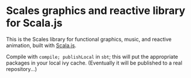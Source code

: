 # Scales graphics and reactive library for Scala.js

This is the Scales library for functional graphics, music, and reactive animation,
built with [Scala.js](http://www.scala-js.org/).

Compile with `compile; publishLocal` in `sbt`; this will put the appropriate packages
in your local ivy cache. (Eventually it will be published to a real repository...)
